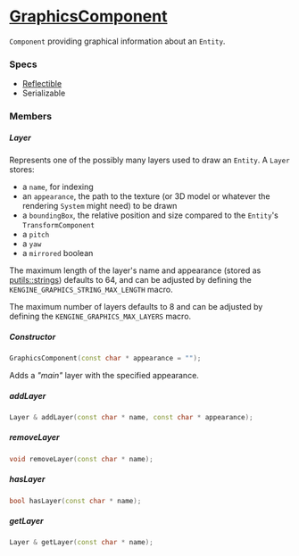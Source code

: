 # [GraphicsComponent](GraphicsComponent.hpp)

`Component` providing graphical information about an `Entity`.

### Specs

* [Reflectible](https://github.com/phiste/putils/blob/master/reflection/Reflectible.md)
* Serializable

### Members

##### Layer

Represents one of the possibly many layers used to draw an `Entity`. A `Layer` stores:

* a `name`, for indexing
* an `appearance`, the path to the texture (or 3D model or whatever the rendering `System` might need) to be drawn
* a `boundingBox`, the relative position and size compared to the `Entity`'s `TransformComponent`
* a `pitch`
* a `yaw`
* a `mirrored` boolean

The maximum length of the layer's name and appearance (stored as [putils::strings](https://github.com/phiste/putils/blob/master/string.hpp)) defaults to 64, and can be adjusted by defining the `KENGINE_GRAPHICS_STRING_MAX_LENGTH` macro.

The maximum number of layers defaults to 8 and can be adjusted by defining the `KENGINE_GRAPHICS_MAX_LAYERS` macro.

##### Constructor

```cpp
GraphicsComponent(const char * appearance = "");
```

Adds a *"main"* layer with the specified appearance.

##### addLayer

```cpp
Layer & addLayer(const char * name, const char * appearance);
```

##### removeLayer

```cpp
void removeLayer(const char * name);
```

##### hasLayer

```cpp
bool hasLayer(const char * name);
```

##### getLayer

```cpp
Layer & getLayer(const char * name);
```
